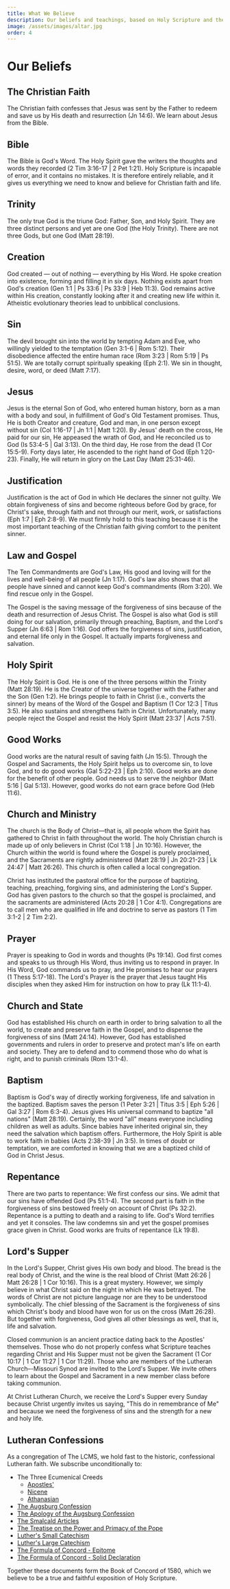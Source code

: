 ```yaml
---
title: What We Believe
description: Our beliefs and teachings, based on Holy Scripture and the Lutheran Confessions.
image: /assets/images/altar.jpg
order: 4
---
```


# Our Beliefs

## The Christian Faith

The Christian faith confesses that Jesus was sent by the Father to redeem and save us by His death and resurrection (Jn 14:6). We learn about Jesus from the Bible.

## Bible

The Bible is God's Word. The Holy Spirit gave the writers the thoughts and words they recorded (2 Tim 3:16-17 | 2 Pet 1:21). Holy Scripture is incapable of error, and it contains no mistakes. It is therefore entirely reliable, and it gives us everything we need to know and believe for Christian faith and life.

## Trinity

The only true God is the triune God: Father, Son, and Holy Spirit. They are three distinct persons and yet are one God (the Holy Trinity). There are not three Gods, but one God (Matt 28:19).

## Creation

God created — out of nothing — everything by His Word. He spoke creation into existence, forming and filling it in six days. Nothing exists apart from God's creation (Gen 1:1 | Ps 33:6 | Ps 33:9 | Heb 11:3). God remains active within His creation, constantly looking after it and creating new life within it. Atheistic evolutionary theories lead to unbiblical conclusions.

## Sin

The devil brought sin into the world by tempting Adam and Eve, who willingly yielded to the temptation (Gen 3:1-6 | Rom 5:12). Their disobedience affected the entire human race (Rom 3:23 | Rom 5:19 | Ps 51:5). We are totally corrupt spiritually speaking (Eph 2:1). We sin in thought, desire, word, or deed (Matt 7:17).

## Jesus

Jesus is the eternal Son of God, who entered human history, born as a man with a body and soul, in fulfillment of God's Old Testament promises. Thus, He is both Creator and creature, God and man, in one person except without sin (Col 1:16-17 | Jn 1:1 | Matt 1:20). By Jesus' death on the cross, He paid for our sin, He appeased the wrath of God, and He reconciled us to God (Is 53:4-5 | Gal 3:13). On the third day, He rose from the dead (1 Cor 15:5-9). Forty days later, He ascended to the right hand of God (Eph 1:20-23). Finally, He will return in glory on the Last Day (Matt 25:31-46).

## Justification

Justification is the act of God in which He declares the sinner not guilty. We obtain forgiveness of sins and become righteous before God by grace, for Christ's sake, through faith and not through our merit, work, or satisfactions (Eph 1:7 | Eph 2:8-9). We must firmly hold to this teaching because it is the most important teaching of the Christian faith giving comfort to the penitent sinner.

## Law and Gospel

The Ten Commandments are God's Law, His good and loving will for the lives and well-being of all people (Jn 1:17). God's law also shows that all people have sinned and cannot keep God's commandments (Rom 3:20). We find rescue only in the Gospel.

The Gospel is the saving message of the forgiveness of sins because of the death and resurrection of Jesus Christ. The Gospel is also what God is still doing for our salvation, primarily through preaching, Baptism, and the Lord's Supper (Jn 6:63 | Rom 1:16). God offers the forgiveness of sins, justification, and eternal life only in the Gospel. It actually imparts forgiveness and salvation. 

## Holy Spirit

The Holy Spirit is God. He is one of the three persons within the Trinity (Matt 28:19). He is the Creator of the universe together with the Father and the Son (Gen 1:2). He brings people to faith in Christ (i.e., converts the sinner) by means of the Word of the Gospel and Baptism (1 Cor 12:3 | Titus 3:5). He also sustains and strengthens faith in Christ. Unfortunately, many people reject the Gospel and resist the Holy Spirit (Matt 23:37 | Acts 7:51). 

## Good Works

Good works are the natural result of saving faith (Jn 15:5). Through the Gospel and Sacraments, the Holy Spirit helps us to overcome sin, to love God, and to do good works (Gal 5:22-23 | Eph 2:10). Good works are done for the benefit of other people. God needs us to serve the neighbor (Matt 5:16 | Gal 5:13). However, good works do not earn grace before God (Heb 11:6).

## Church and Ministry

The church is the Body of Christ—that is, all people whom the Spirit has gathered to Christ in faith throughout the world. The holy Christian church is made up of only believers in Christ (Col 1:18 | Jn 10:16). However, the Church within the world is found where the Gospel is purely proclaimed, and the Sacraments are rightly administered (Matt 28:19 | Jn 20:21-23 | Lk 24:47 | Matt 26:26). This church is often called a local congregation.

Christ has instituted the pastoral office for the purpose of baptizing, teaching, preaching, forgiving sins, and administering the Lord's Supper. God has given pastors to the church so that the gospel is proclaimed, and the sacraments are administered (Acts 20:28 | 1 Cor 4:1). Congregations are to call men who are qualified in life and doctrine to serve as pastors (1 Tim 3:1-2 | 2 Tim 2:2).

## Prayer

Prayer is speaking to God in words and thoughts (Ps 19:14). God first comes and speaks to us through His Word, thus inviting us to respond in prayer. In His Word, God commands us to pray, and He promises to hear our prayers (1 Thess 5:17-18). The Lord's Prayer is the prayer that Jesus taught His disciples when they asked Him for instruction on how to pray (Lk 11:1-4).

## Church and State

God has established His church on earth in order to bring salvation to all the world, to create and preserve faith in the Gospel, and to dispense the forgiveness of sins (Matt 24:14). However, God has established governments and rulers in order to preserve and protect man's life on earth and society. They are to defend and to commend those who do what is right, and to punish criminals (Rom 13:1-4).

## Baptism

Baptism is God's way of directly working forgiveness, life and salvation in the baptized. Baptism saves the person (1 Peter 3:21 | Titus 3:5 | Eph 5:26 | Gal 3:27 | Rom 6:3-4). Jesus gives His universal command to baptize "all nations" (Matt 28:19). Certainly, the word "all" means everyone including children as well as adults. Since babies have inherited original sin, they need the salvation which baptism offers. Furthermore, the Holy Spirit is able to work faith in babies (Acts 2:38-39 | Jn 3:5). In times of doubt or temptation, we are comforted in knowing that we are a baptized child of God in Christ Jesus.

## Repentance

There are two parts to repentance: We first confess our sins. We admit that our sins have offended God (Ps 51:1-4). The second part is faith in the forgiveness of sins bestowed freely on account of Christ (Ps 32:2). Repentance is a putting to death and a raising to life. God's Word terrifies and yet it consoles. The law condemns sin and yet the gospel promises grace given in Christ. Good works are fruits of repentance (Lk 19:8).

## Lord's Supper

In the Lord's Supper, Christ gives His own body and blood. The bread is the real body of Christ, and the wine is the real blood of Christ (Matt 26:26 | Matt 26:28 | 1 Cor 10:16). This is a great mystery. However, we simply believe in what Christ said on the night in which He was betrayed. The words of Christ are not picture language nor are they to be understood symbolically. The chief blessing of the Sacrament is the forgiveness of sins which Christ's body and blood have won for us on the cross (Matt 26:28). But together with forgiveness, God gives all other blessings as well, that is, life and salvation.

Closed communion is an ancient practice dating back to the Apostles' themselves. Those who do not properly confess what Scripture teaches regarding Christ and His Supper must not be given the Sacrament (1 Cor 10:17 | 1 Cor 11:27 | 1 Cor 11:29). Those who are members of the Lutheran Church–-Missouri Synod are invited to the Lord's Supper. We invite others to learn about the Gospel and Sacrament in a new member class before taking communion.

At Christ Lutheran Church, we receive the Lord's Supper every Sunday because Christ urgently invites us saying, "This do in remembrance of Me" and because we need the forgiveness of sins and the strength for a new and holy life.

## Lutheran Confessions

As a congregation of The LCMS, we hold fast to the historic, confessional Lutheran faith. We subscribe unconditionally to:

- The Three Ecumenical Creeds
  - <a href="https://bookofconcord.org/ecumenical-creeds/apostles-creed/" target="_blank">Apostles'</a>
  - <a href="https://bookofconcord.org/ecumenical-creeds/nicene-creed/" target="_blank">Nicene</a>
  - <a href="https://bookofconcord.org/ecumenical-creeds/athanasian-creed/" target="_blank">Athanasian</a>
- <a href="https://bookofconcord.org/augsburg-confession/" target="_blank">The Augsburg Confession</a>
- <a href="https://bookofconcord.org/defense/" target="_blank">The Apology of the Augsburg Confession</a>
- <a href="https://bookofconcord.org/smalcald-articles/" target="_blank">The Smalcald Articles</a>
- <a href="https://bookofconcord.org/power-and-primacy/" target="_blank">The Treatise on the Power and Primacy of the Pope</a>
- <a href="https://bookofconcord.org/small-catechism/" target="_blank">Luther's Small Catechism</a>
- <a href="https://bookofconcord.org/large-catechism/" target="_blank">Luther's Large Catechism</a>
- <a href="https://bookofconcord.org/epitome/" target="_blank">The Formula of Concord - Epitome</a>
- <a href="https://bookofconcord.org/solid-declaration/" target="_blank">The Formula of Concord - Solid Declaration</a>

Together these documents form the Book of Concord of 1580, which we believe to be a true and faithful exposition of Holy Scripture.
